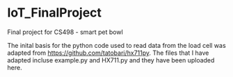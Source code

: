 # IoT_FinalProject
Final project for CS498 - smart pet bowl 

The inital basis for the python code used to read data from the load cell was adapted from https://github.com/tatobari/hx711py. The files that I have adapted incluse example.py and HX711.py and they have been uploaded here. 

